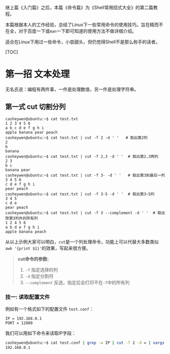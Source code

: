 继上篇《入门篇》之后，本篇《命令篇》为《Shell常用招式大全》的第二篇教程。

本篇根据本人的工作经验，总结了Linux下一些常用命令的使用技巧。旨在精而不在全，对于百度一下或`man`一下即可知道的使用方法不做详细介绍。

适合在Linux下用过一些命令，小尝甜头，但仍觉得Shell不是那么称手的读者。

[TOC]

# 第一招 文本处理

无名氏说：编程有两件事，一件是处理数值，另一件是处理字符串。

## 第一式 cut 切割分列

    casheywen@ubuntu:~$ cat test.txt
    1 2 3 4 5 6
    a b c d e f g h i
    apple banana pear peach
    casheywen@ubuntu:~$ cat test.txt | cut -f 2 -d ' '   # 取出第2列
    2
    b
    banana
    casheywen@ubuntu:~$ cat test.txt | cut -f 2,3 -d ' '  # 取出第2,3两列
    2 3
    b c
    banana pear
    casheywen@ubuntu:~$ cat test.txt | cut -f 3- -d ' '   # 取出第3到最后一列
    3 4 5 6
    c d e f g h i
    pear peach
    casheywen@ubuntu:~$ cat test.txt | cut -f 3-5 -d ' '  # 取出第3~5列
    3 4 5
    c d e
    pear peach
    casheywen@ubuntu:~$ cat test.txt | cut -f 3 --complement -d ' '  # 取出除第3列外的所有列
    1 2 4 5 6
    a b d e f g h i
    apple banana peach

从以上示例大家可以明白，`cut`是一个列处理命令，功能上可以代替大多数类似`awk '{print $1}'`的效果，写起来很方便。

> **cut命令的参数:**
> 
> 1. `-f` 指定选择的列
> 2. `-d` 指定分割符
> 3. `--complement` 反选，指定后会打印不在`-f`中的所有列

### 技一: 读取配置文件

例如有一个格式如下的配置文件 `test.conf`：

	IP = 192.168.0.1
	PORT = 12800

我们可以用如下命令来读取IP字段：

```bash
casheywen@ubuntu:~$ cat test.conf | grep -w IP | cut -f 2 -d = | xargs
192.168.0.1
```
> 
